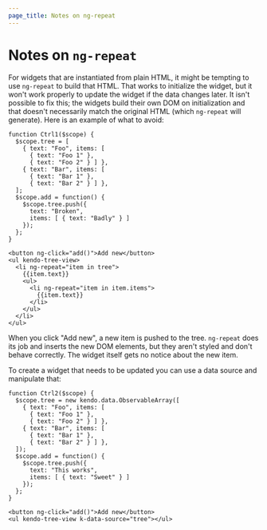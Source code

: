 ```yaml
---
page_title: Notes on ng-repeat
---
```


# Notes on `ng-repeat`

For widgets that are instantiated from plain HTML, it might be tempting to use `ng-repeat` to build that HTML. That works to initialize the widget, but it won't work properly to update the widget if the data changes later. It isn't possible to fix this; the widgets build their own DOM on initialization and that doesn't necessarily match the original HTML (which `ng-repeat` will generate). Here is an example of what to avoid:

    function Ctrl1($scope) {
      $scope.tree = [
        { text: "Foo", items: [
          { text: "Foo 1" },
          { text: "Foo 2" } ] },
        { text: "Bar", items: [
          { text: "Bar 1" },
          { text: "Bar 2" } ] },
      ];
      $scope.add = function() {
        $scope.tree.push({
          text: "Broken",
          items: [ { text: "Badly" } ]
        });
      };
    }

    <button ng-click="add()">Add new</button>
    <ul kendo-tree-view>
      <li ng-repeat="item in tree">
        {{item.text}}
        <ul>
          <li ng-repeat="item in item.items">
            {{item.text}}
          </li>
        </ul>
      </li>
    </ul>

When you click "Add new", a new item is pushed to the tree. `ng-repeat` does its job and inserts the new DOM elements, but they aren't styled and don't behave correctly. The widget itself gets no notice about the new item.

To create a widget that needs to be updated you can use a data source and manipulate that:

    function Ctrl2($scope) {
      $scope.tree = new kendo.data.ObservableArray([
        { text: "Foo", items: [
          { text: "Foo 1" },
          { text: "Foo 2" } ] },
        { text: "Bar", items: [
          { text: "Bar 1" },
          { text: "Bar 2" } ] },
      ]);
      $scope.add = function() {
        $scope.tree.push({
          text: "This works",
          items: [ { text: "Sweet" } ]
        });
      };
    }

    <button ng-click="add()">Add new</button>
    <ul kendo-tree-view k-data-source="tree"></ul>
